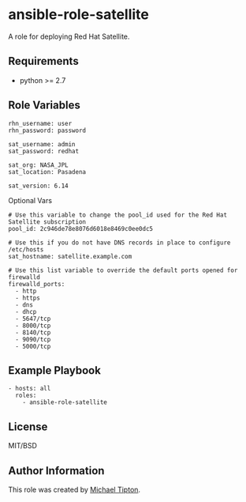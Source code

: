 ansible-role-satellite
=========

A role for deploying Red Hat Satellite.

Requirements
------------

* python >= 2.7


Role Variables
--------------

    rhn_username: user
    rhn_password: password

    sat_username: admin
    sat_password: redhat

    sat_org: NASA_JPL
    sat_location: Pasadena

    sat_version: 6.14

Optional Vars

    # Use this variable to change the pool_id used for the Red Hat Satellite subscription 
    pool_id: 2c946de78e8076d6018e8469c0ee0dc5

    # Use this if you do not have DNS records in place to configure /etc/hosts
    sat_hostname: satellite.example.com

    # Use this list variable to override the default ports opened for firewalld
    firewalld_ports:
      - http
      - https
      - dns
      - dhcp
      - 5647/tcp
      - 8000/tcp
      - 8140/tcp
      - 9090/tcp
      - 5000/tcp

Example Playbook
----------------

    - hosts: all
      roles:
        - ansible-role-satellite

License
-------

MIT/BSD

Author Information
------------------

This role was created by [Michael Tipton](https://ibeta.org).
